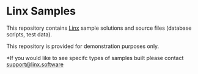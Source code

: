 # Linx Samples

This repository contains [Linx](https://linx.software) sample solutions and source files (database scripts, test data). 

This repository is provided for demonstration purposes only.

*If you would like to see specifc types of samples built please contact support@linx.software
